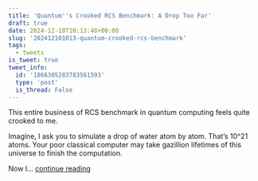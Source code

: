 ```yaml
---
title: 'Quantum''s Crooked RCS Benchmark: A Drop Too Far'
draft: true
date: 2024-12-10T10:13:48+00:00
slug: '202412101013-quantum-crooked-rcs-benchmark'
tags:
  - tweets
is_tweet: true
tweet_info:
  id: '1866305283783561593'
  type: 'post'
  is_thread: False
---
```




This entire business of RCS benchmark in quantum computing feels quite crooked to me.

Imagine, I ask you to simulate a drop of water atom by atom. That’s 10^21 atoms. Your poor classical computer may take gazillion lifetimes of this universe to finish the computation.

Now I… [continue reading](https://x.com/sytelus/status/1866305283783561593)
